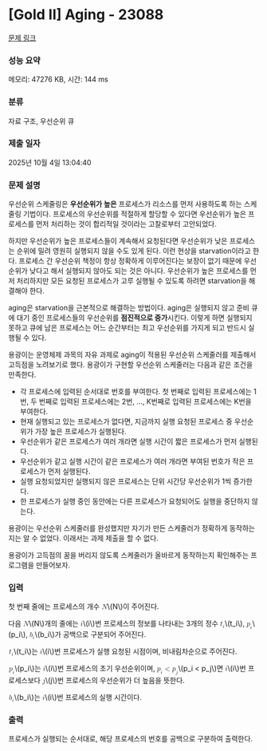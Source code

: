 # [Gold II] Aging - 23088 

[문제 링크](https://www.acmicpc.net/problem/23088) 

### 성능 요약

메모리: 47276 KB, 시간: 144 ms

### 분류

자료 구조, 우선순위 큐

### 제출 일자

2025년 10월 4일 13:04:40

### 문제 설명

<p>우선순위 스케줄링은 <strong>우선순위가 높은</strong> 프로세스가 리소스를 먼저 사용하도록 하는 스케줄링 기법이다. 프로세스의 우선순위를 적절하게 할당할 수 있다면 우선순위가 높은 프로세스를 먼저 처리하는 것이 합리적일 것이라는 고찰로부터 고안되었다.</p>

<p>하지만 우선순위가 높은 프로세스들이 계속해서 요청된다면 우선순위가 낮은 프로세스는 순위에 밀려 영원히 실행되지 않을 수도 있게 된다. 이런 현상을 starvation이라고 한다. 프로세스 간 우선순위 책정이 항상 정확하게 이루어진다는 보장이 없기 때문에 우선순위가 낮다고 해서 실행되지 않아도 되는 것은 아니다. 우선순위가 높은 프로세스를 먼저 처리하지만 모든 요청된 프로세스가 고루 실행될 수 있도록 하려면 starvation을 해결해야 한다.</p>

<p>aging은 starvation을 근본적으로 해결하는 방법이다. aging은 실행되지 않고 준비 큐에 대기 중인 프로세스들의 우선순위를 <strong>점진적으로 증가</strong>시킨다. 이렇게 하면 실행되지 못하고 큐에 남은 프로세스는 어느 순간부터는 최고 우선순위를 가지게 되고 반드시 실행될 수 있다.</p>

<p>용광이는 운영체제 과목의 자유 과제로 aging이 적용된 우선순위 스케줄러를 제출해서 고득점을 노려보기로 했다. 용광이가 구현할 우선순위 스케줄러는 다음과 같은 조건을 만족한다.</p>

<ul>
	<li>각 프로세스에 입력된 순서대로 번호를 부여한다. 첫 번째로 입력된 프로세스에는 1번, 두 번째로 입력된 프로세스에는 2번, ..., K번째로 입력된 프로세스에는 K번을 부여한다.</li>
	<li>현재 실행되고 있는 프로세스가 없다면, 지금까지 실행 요청된 프로세스 중 우선순위가 가장 높은 프로세스가 실행된다.</li>
	<li>우선순위가 같은 프로세스가 여러 개라면 실행 시간이 짧은 프로세스가 먼저 실행된다.</li>
	<li>우선순위가 같고 실행 시간이 같은 프로세스가 여러 개라면 부여된 번호가 작은 프로세스가 먼저 실행된다.</li>
	<li>실행 요청되었지만 실행되지 않은 프로세스는 단위 시간당 우선순위가 1씩 증가한다.</li>
	<li>한 프로세스가 실행 중인 동안에는 다른 프로세스가 요청되어도 실행을 중단하지 않는다.</li>
</ul>

<p>용광이는 우선순위 스케줄러를 완성했지만 자기가 만든 스케줄러가 정확하게 동작하는지는 알 수 없었다. 이래서는 과제 제출을 할 수 없다.</p>

<p>용광이가 고득점의 꿈을 버리지 않도록 스케줄러가 올바르게 동작하는지 확인해주는 프로그램을 만들어보자.</p>

### 입력 

 <p>첫 번째 줄에는 프로세스의 개수 <mjx-container class="MathJax" jax="CHTML" style="font-size: 101.8%; position: relative;"><mjx-math class="MJX-TEX" aria-hidden="true"><mjx-mi class="mjx-i"><mjx-c class="mjx-c1D441 TEX-I"></mjx-c></mjx-mi></mjx-math><mjx-assistive-mml unselectable="on" display="inline"><math xmlns="http://www.w3.org/1998/Math/MathML"><mi>N</mi></math></mjx-assistive-mml><span aria-hidden="true" class="no-mathjax mjx-copytext">\(N\)</span></mjx-container>이 주어진다.</p>

<p>다음 <mjx-container class="MathJax" jax="CHTML" style="font-size: 101.8%; position: relative;"><mjx-math class="MJX-TEX" aria-hidden="true"><mjx-mi class="mjx-i"><mjx-c class="mjx-c1D441 TEX-I"></mjx-c></mjx-mi></mjx-math><mjx-assistive-mml unselectable="on" display="inline"><math xmlns="http://www.w3.org/1998/Math/MathML"><mi>N</mi></math></mjx-assistive-mml><span aria-hidden="true" class="no-mathjax mjx-copytext">\(N\)</span></mjx-container>개의 줄에는 <mjx-container class="MathJax" jax="CHTML" style="font-size: 101.8%; position: relative;"><mjx-math class="MJX-TEX" aria-hidden="true"><mjx-mi class="mjx-i"><mjx-c class="mjx-c1D456 TEX-I"></mjx-c></mjx-mi></mjx-math><mjx-assistive-mml unselectable="on" display="inline"><math xmlns="http://www.w3.org/1998/Math/MathML"><mi>i</mi></math></mjx-assistive-mml><span aria-hidden="true" class="no-mathjax mjx-copytext">\(i\)</span></mjx-container>번 프로세스의 정보를 나타내는 3개의 정수 <mjx-container class="MathJax" jax="CHTML" style="font-size: 101.8%; position: relative;"><mjx-math class="MJX-TEX" aria-hidden="true"><mjx-msub><mjx-mi class="mjx-i"><mjx-c class="mjx-c1D461 TEX-I"></mjx-c></mjx-mi><mjx-script style="vertical-align: -0.15em;"><mjx-mi class="mjx-i" size="s"><mjx-c class="mjx-c1D456 TEX-I"></mjx-c></mjx-mi></mjx-script></mjx-msub></mjx-math><mjx-assistive-mml unselectable="on" display="inline"><math xmlns="http://www.w3.org/1998/Math/MathML"><msub><mi>t</mi><mi>i</mi></msub></math></mjx-assistive-mml><span aria-hidden="true" class="no-mathjax mjx-copytext">\(t_i\)</span></mjx-container>, <mjx-container class="MathJax" jax="CHTML" style="font-size: 101.8%; position: relative;"><mjx-math class="MJX-TEX" aria-hidden="true"><mjx-msub><mjx-mi class="mjx-i"><mjx-c class="mjx-c1D45D TEX-I"></mjx-c></mjx-mi><mjx-script style="vertical-align: -0.15em;"><mjx-mi class="mjx-i" size="s"><mjx-c class="mjx-c1D456 TEX-I"></mjx-c></mjx-mi></mjx-script></mjx-msub></mjx-math><mjx-assistive-mml unselectable="on" display="inline"><math xmlns="http://www.w3.org/1998/Math/MathML"><msub><mi>p</mi><mi>i</mi></msub></math></mjx-assistive-mml><span aria-hidden="true" class="no-mathjax mjx-copytext">\(p_i\)</span></mjx-container>, <mjx-container class="MathJax" jax="CHTML" style="font-size: 101.8%; position: relative;"><mjx-math class="MJX-TEX" aria-hidden="true"><mjx-msub><mjx-mi class="mjx-i"><mjx-c class="mjx-c1D44F TEX-I"></mjx-c></mjx-mi><mjx-script style="vertical-align: -0.15em;"><mjx-mi class="mjx-i" size="s"><mjx-c class="mjx-c1D456 TEX-I"></mjx-c></mjx-mi></mjx-script></mjx-msub></mjx-math><mjx-assistive-mml unselectable="on" display="inline"><math xmlns="http://www.w3.org/1998/Math/MathML"><msub><mi>b</mi><mi>i</mi></msub></math></mjx-assistive-mml><span aria-hidden="true" class="no-mathjax mjx-copytext">\(b_i\)</span></mjx-container>가 공백으로 구분되어 주어진다.</p>

<p><mjx-container class="MathJax" jax="CHTML" style="font-size: 101.8%; position: relative;"> <mjx-math class="MJX-TEX" aria-hidden="true"><mjx-msub><mjx-mi class="mjx-i"><mjx-c class="mjx-c1D461 TEX-I"></mjx-c></mjx-mi><mjx-script style="vertical-align: -0.15em;"><mjx-mi class="mjx-i" size="s"><mjx-c class="mjx-c1D456 TEX-I"></mjx-c></mjx-mi></mjx-script></mjx-msub></mjx-math><mjx-assistive-mml unselectable="on" display="inline"><math xmlns="http://www.w3.org/1998/Math/MathML"><msub><mi>t</mi><mi>i</mi></msub></math></mjx-assistive-mml><span aria-hidden="true" class="no-mathjax mjx-copytext">\(t_i\)</span></mjx-container>는 <mjx-container class="MathJax" jax="CHTML" style="font-size: 101.8%; position: relative;"><mjx-math class="MJX-TEX" aria-hidden="true"><mjx-mi class="mjx-i"><mjx-c class="mjx-c1D456 TEX-I"></mjx-c></mjx-mi></mjx-math><mjx-assistive-mml unselectable="on" display="inline"><math xmlns="http://www.w3.org/1998/Math/MathML"><mi>i</mi></math></mjx-assistive-mml><span aria-hidden="true" class="no-mathjax mjx-copytext">\(i\)</span></mjx-container>번 프로세스가 실행 요청된 시점이며, 비내림차순으로 주어진다.</p>

<p><mjx-container class="MathJax" jax="CHTML" style="font-size: 101.8%; position: relative;"> <mjx-math class="MJX-TEX" aria-hidden="true"><mjx-msub><mjx-mi class="mjx-i"><mjx-c class="mjx-c1D45D TEX-I"></mjx-c></mjx-mi><mjx-script style="vertical-align: -0.15em;"><mjx-mi class="mjx-i" size="s"><mjx-c class="mjx-c1D456 TEX-I"></mjx-c></mjx-mi></mjx-script></mjx-msub></mjx-math><mjx-assistive-mml unselectable="on" display="inline"><math xmlns="http://www.w3.org/1998/Math/MathML"><msub><mi>p</mi><mi>i</mi></msub></math></mjx-assistive-mml><span aria-hidden="true" class="no-mathjax mjx-copytext">\(p_i\)</span></mjx-container>는 <mjx-container class="MathJax" jax="CHTML" style="font-size: 101.8%; position: relative;"><mjx-math class="MJX-TEX" aria-hidden="true"><mjx-mi class="mjx-i"><mjx-c class="mjx-c1D456 TEX-I"></mjx-c></mjx-mi></mjx-math><mjx-assistive-mml unselectable="on" display="inline"><math xmlns="http://www.w3.org/1998/Math/MathML"><mi>i</mi></math></mjx-assistive-mml><span aria-hidden="true" class="no-mathjax mjx-copytext">\(i\)</span></mjx-container>번 프로세스의 초기 우선순위이며, <mjx-container class="MathJax" jax="CHTML" style="font-size: 101.8%; position: relative;"><mjx-math class="MJX-TEX" aria-hidden="true"><mjx-msub><mjx-mi class="mjx-i"><mjx-c class="mjx-c1D45D TEX-I"></mjx-c></mjx-mi><mjx-script style="vertical-align: -0.15em;"><mjx-mi class="mjx-i" size="s"><mjx-c class="mjx-c1D456 TEX-I"></mjx-c></mjx-mi></mjx-script></mjx-msub><mjx-mo class="mjx-n" space="4"><mjx-c class="mjx-c3C"></mjx-c></mjx-mo><mjx-msub space="4"><mjx-mi class="mjx-i"><mjx-c class="mjx-c1D45D TEX-I"></mjx-c></mjx-mi><mjx-script style="vertical-align: -0.15em;"><mjx-mi class="mjx-i" size="s"><mjx-c class="mjx-c1D457 TEX-I"></mjx-c></mjx-mi></mjx-script></mjx-msub></mjx-math><mjx-assistive-mml unselectable="on" display="inline"><math xmlns="http://www.w3.org/1998/Math/MathML"><msub><mi>p</mi><mi>i</mi></msub><mo><</mo><msub><mi>p</mi><mi>j</mi></msub></math></mjx-assistive-mml><span aria-hidden="true" class="no-mathjax mjx-copytext">\(p_i < p_j\)</span></mjx-container>면 <mjx-container class="MathJax" jax="CHTML" style="font-size: 101.8%; position: relative;"><mjx-math class="MJX-TEX" aria-hidden="true"><mjx-mi class="mjx-i"><mjx-c class="mjx-c1D456 TEX-I"></mjx-c></mjx-mi></mjx-math><mjx-assistive-mml unselectable="on" display="inline"><math xmlns="http://www.w3.org/1998/Math/MathML"><mi>i</mi></math></mjx-assistive-mml><span aria-hidden="true" class="no-mathjax mjx-copytext">\(i\)</span></mjx-container>번 프로세스보다 <mjx-container class="MathJax" jax="CHTML" style="font-size: 101.8%; position: relative;"><mjx-math class="MJX-TEX" aria-hidden="true"><mjx-mi class="mjx-i"><mjx-c class="mjx-c1D457 TEX-I"></mjx-c></mjx-mi></mjx-math><mjx-assistive-mml unselectable="on" display="inline"><math xmlns="http://www.w3.org/1998/Math/MathML"><mi>j</mi></math></mjx-assistive-mml><span aria-hidden="true" class="no-mathjax mjx-copytext">\(j\)</span></mjx-container>번 프로세스의 우선순위가 더 높음을 뜻한다.</p>

<p><mjx-container class="MathJax" jax="CHTML" style="font-size: 101.8%; position: relative;"> <mjx-math class="MJX-TEX" aria-hidden="true"><mjx-msub><mjx-mi class="mjx-i"><mjx-c class="mjx-c1D44F TEX-I"></mjx-c></mjx-mi><mjx-script style="vertical-align: -0.15em;"><mjx-mi class="mjx-i" size="s"><mjx-c class="mjx-c1D456 TEX-I"></mjx-c></mjx-mi></mjx-script></mjx-msub></mjx-math><mjx-assistive-mml unselectable="on" display="inline"><math xmlns="http://www.w3.org/1998/Math/MathML"><msub><mi>b</mi><mi>i</mi></msub></math></mjx-assistive-mml><span aria-hidden="true" class="no-mathjax mjx-copytext">\(b_i\)</span></mjx-container>는 <mjx-container class="MathJax" jax="CHTML" style="font-size: 101.8%; position: relative;"><mjx-math class="MJX-TEX" aria-hidden="true"><mjx-mi class="mjx-i"><mjx-c class="mjx-c1D456 TEX-I"></mjx-c></mjx-mi></mjx-math><mjx-assistive-mml unselectable="on" display="inline"><math xmlns="http://www.w3.org/1998/Math/MathML"><mi>i</mi></math></mjx-assistive-mml><span aria-hidden="true" class="no-mathjax mjx-copytext">\(i\)</span></mjx-container>번 프로세스의 실행 시간이다.</p>

### 출력 

 <p>프로세스가 실행되는 순서대로, 해당 프로세스의 번호를 공백으로 구분하여 출력한다.</p>

